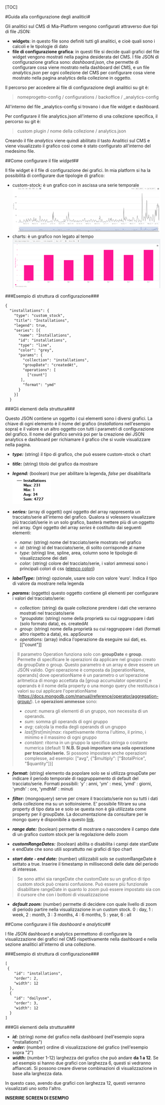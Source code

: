 [TOC]

#Guida alla configurazione degli analitici#

Gli analitici sul CMS di Mia-Platform vengono configurati attraverso due tipi di file JSON:

 - **widgets**: in questo file sono definiti tutti gli analitici, e cioè quali sono i calcoli e le tipologie di dato
 - **file di configurazione grafica**: in questi file si decide quali grafici del file widget vengono mostrati nella pagina desiderata del CMS. I file JSON di configurazione grafica sono: *dashboard.json*, che permette di configurare cosa viene mostrato nella dashboard del CMS, e un file *analytics.json* per ogni collezione del CMS per configurare cosa viene mostrato nella pagina analytics della collezione in oggetto.

Il percorso per accedere ai file di configurazione degli analitici su git è:

> nomeprogetto-config /  configurations / backoffice / _analytics-config 

All'interno del file _analytics-config si trovano i due file widget e dashboard.

Per configurare il file analytics.json all'interno di una collezione specifica, il percorso su git è:
> custom plugin / nome della collezione / analytics.json 

Creando il file *analytics* viene quindi abilitato il tasto Analitici sul CMS e viene visualizzato il grafico così come è stato configurato all'interno del medesimo file.

 

##Come configurare il file *widget*##

Il file widget è il file di configurazione dei grafici. In mia platform si ha la possibilità di configurare due tipologie di grafico:

+ custom-stock: è un grafico con in ascissa una serie temporale
![enter image description here](img/stock.png)
+ charts: è un grafico non legato al tempo 
![enter image description here](img/chart.png)


###Esempio di struttura di configurazione###
```
{
  "installations": {
    "type": "custom_stock",
    "title": "Installations",
    "legend": true,
    "series": [{
      "name": "Installations",
      "id": "installations",
      "type": "line",
      "color": "grey",
      "params": {
        "collection": "installations",
        "groupDate": "createdAt",
        "operations": [
          ["count"]
       ],
        "format": "ymd"
      }
    }]
  }
```
###Gli elementi della struttura###

Questo JSON contiene un oggetto i cui elementi sono i diversi grafici.
La chiave di ogni elemento è il nome del grafico (*installations* nell'esempio sopra) e il valore è un altro oggetto con tutti i parametri di configurazione del grafico.
Il nome del grafico servirà poi per la creazione dei JSON analytics e dashboard per richiamare il grafico che si vuole visualizzare nella pagina.

 - ***type:*** (string) il tipo di grafico, che può essere custom-stock o chart
 - ***title:*** (string) titolo del grafico da mostrare
 - ***legend:*** (boolean) *true* per abilitare la legenda, *false* per disabilitarla
  ![legenda di un grafico su CMS](img/legend.png)
 - ***series:*** (array di oggetti) ogni oggetto del array rappresenta un tracciato/serie all'interno del grafico.
 Qualora si volessero visualizzare più tracciati/serie in un solo grafico, basterà mettere più di un oggetto nel array.
   Ogni oggetto del array *series* è costituito dai seguenti elementi: 
   - *name:* (string) nome del tracciato/serie mostrato nel grafico
   - *id:* (string)  id del tracciato/serie, di solito corrisponde al name
   - *type:* (string) line, spline, area, column sono le tipologie di visualizzazione dei dati 
   - *color:* (string) colore del tracciato/serie, i valori ammessi sono i principali colori di css ([elenco colori](https://toolset.mrwebmaster.it/colori/colori-del-web.html))
 - ***labelType:*** (string) opzionale, usare solo con valore 'euro'. Indica il tipo di valore da mostrare nella legenda  

 - ***params:*** (oggetto) questo oggetto contiene gli elementi per configurare i valori del tracciato/serie:
   - *collection:* (string) da quale collezione  prendere i dati che verranno mostrati nel tracciato/serie
   - *"groupdate:* (string) nome della proprietà su cui raggruppare i dati (solo formato data), es. createdAt
   - *group:* (string) nome della proprietà su cui raggruppare i dati (formati altro rispetto a data), es. appSource
   -  *operations:* (array) indica l'operazione da eseguire sui dati, es. [["count"]]

>   Il parametro Operation funziona solo con **groupDate** e **group**.
>   Permette di specificare le operazioni da applicare nel gruppo creato da groupDate o group.
>   Questo parametro è un array e deve essere un JSON valido. 
>   Ogni operazione è composta da [operationName, operands] dove operationName è un parametro o un'operazione aritmetica di mongo accettata da [group accumulator operators] e operands è il nome della property o una mongo query che restituisca i valori su cui applicare l'operationName  (https://docs.mongodb.com/manual/reference/operator/aggregation-group/). 
>   Le **operazioni ammesse** sono:
>  + *count*: numera gli elementi di un gruppo, non necessita di un operands.
>  + *sum*: somma gli operands di ogni gruppo
>  + *avg*: calcola la media degli operands di un gruppo
>  + *last|first|min|max*: rispettivamente ritorna l'ultimo, il primo, i minimo e il massimo di ogni gruppo
>  + *constant*: ritorna in un gruppo la specifica stringa o costante numerica (default 1)
> **N.B. Si può impostare una sola operazione per tracciato/serie.** Si possono impostare anche operazioni complesse, ad esempio: ["avg", {"$multiply":
        ["$totalPrice", "$quantity"]}]
  

 - ***format:*** (string) elemento da popolare solo se si utilizza groupDate per indicare il periodo temporale di raggruppamento di default del tracciato/serie. Formati possibili: 'y' : anni, 'ym' : mesi, 'ymd' : giorni, 'ymdh' : ore, 'ymdhM' : minuti
 - ***filter:*** (mongoquery) serve per creare il tracciato/serie non su tutti i dati della collezione ma su un sottoinsieme. E' possibile filtrare su una property di tipo data se e solo se questa non è già utilizzata come property per il groupDate. 
La documentazione da consultare per le mongo query è disponibile a questo [link](https://docs.angularjs.org/api/ng/filter/date).

 - ***range date:*** (boolean) permette di mostrare o nascondere il campo date di un grafico custom stock per la regolazione dello zoom
 - ***customRangeDates:*** (boolean) abilita o disabilita i campi date startDate e endDate che sono utili soprattutto nei grafici di tipo chart
 - ***start date - end date:*** (number) utilizzabili solo se customRangeDate è settato a true. Inserire il timestamp in millisecondi delle date del periodo di interesse.  
 > Se sono attivi sia rangeDate che customDate su un grafico di tipo custom stock può crearsi confusione. Può essere più funzionale disabilitare rangeDate in quanto lo zoom può essere impostato sia con il cursore che con i bottoni di visualizzazione
 
 - ***default zoom:*** (number) permette di decidere con quale livello di zoom di periodo partire nella visualizzazione in un custom stock. 0 : day, 1 : week, 2 : month, 3 : 3 months, 4 : 6 months, 5 : year, 6 : all


##Come configurare il file *dashboard* e *analytics*##

I file JSON dashboard e analytics permettono di configurare la visualizzazione dei grafici nel CMS rispettivamente nella dashboard e nella sezione analitici all'interno di una collezione.

###Esempio di struttura di configurazione###
```
[
 {
    "id": "installations", 
    "order": 2, 
    "width": 12 
  },
  {
    "id": "dailyuse",
    "order": 3,
    "width": 12
  }
]
```
###Gli elementi della struttura###


 * ***id:*** (string) nome del grafico nella dashboard (nell'esempio sopra "installations")
 * ***order:*** (number) ordine di visualizzazione del grafico (nell'esempio sopra "2")
 * ***width:*** (number 1-12) larghezza del grafico che può andare **da 1 a 12**. Se ad esempio si hanno due grafici con larghezza 6, questi si vedranno affiancati. Si possono creare diverse combinazioni di visualizzazione in base alla larghezza data.
    
In questo caso, avendo due grafici con larghezza 12, questi verranno visualizzati uno sotto l'altro.


**INSERIRE SCREEN DI ESEMPIO**